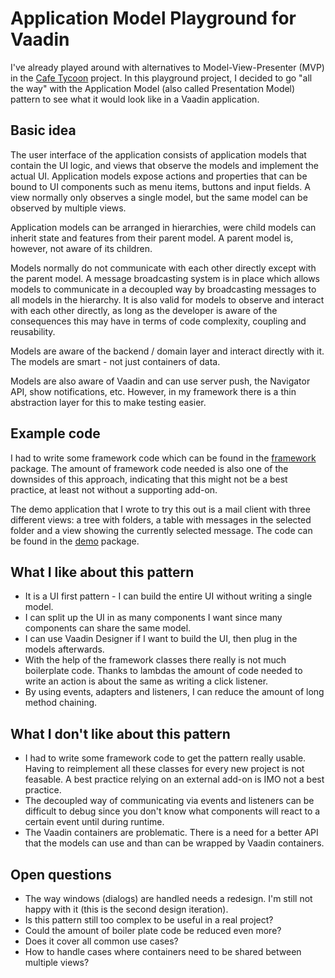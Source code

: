 # Application Model Playground for Vaadin

I've already played around with alternatives to Model-View-Presenter (MVP) in the 
[Cafe Tycoon](https://github.com/peholmst/cafetycoon) project. In this playground project, I decided to go "all the way"
with the Application Model (also called Presentation Model) pattern to see what it would look like in a Vaadin 
application.

## Basic idea

The user interface of the application consists of application models that contain the UI logic, and views that observe
the models and implement the actual UI. Application models expose actions and properties that can be bound to UI 
components such as menu items, buttons and input fields. A view normally only observes a single model, but the same
model can be observed by multiple views.

Application models can be arranged in hierarchies, were child models can inherit state and features from their parent
model. A parent model is, however, not aware of its children.

Models normally do not communicate with each other directly except with the parent model. A message broadcasting system
is in place which allows models to communicate in a decoupled way by broadcasting messages to all models in the 
hierarchy. It is also valid for models to observe and interact with each other directly, as long as the developer is
aware of the consequences this may have in terms of code complexity, coupling and reusability.
 
Models are aware of the backend / domain layer and interact directly with it. The models are smart - not just containers
of data.
 
Models are also aware of Vaadin and can use server push, the Navigator API, show notifications, etc. However, in my
framework there is a thin abstraction layer for this to make testing easier.
 
## Example code

I had to write some framework code which can be found in the [framework](src/main/java/org/vaadin/am4v/framework) 
package. The amount of framework code needed is also one of the downsides of this approach, indicating that this might 
not be a best practice, at least not without a supporting add-on.

The demo application that I wrote to try this out is a mail client with three different views: a tree with folders,
a table with messages in the selected folder and a view showing the currently selected message. The code can be 
found in the [demo](src/main/java/org/vaadin/am4v/demo) package. 

## What I like about this pattern

* It is a UI first pattern - I can build the entire UI without writing a single model.
* I can split up the UI in as many components I want since many components can share the same model.
* I can use Vaadin Designer if I want to build the UI, then plug in the models afterwards.
* With the help of the framework classes there really is not much boilerplate code. Thanks to lambdas the amount of
  code needed to write an action is about the same as writing a click listener.
* By using events, adapters and listeners, I can reduce the amount of long method chaining.

## What I don't like about this pattern

* I had to write some framework code to get the pattern really usable. Having to reimplement all these classes for every 
  new project is not feasable. A best practice relying on an external add-on is IMO not a best practice.
* The decoupled way of communicating via events and listeners can be difficult to debug since you don't know what
  components will react to a certain event until during runtime.
* The Vaadin containers are problematic. There is a need for a better API that the models can use and than can be
  wrapped by Vaadin containers.

## Open questions

* The way windows (dialogs) are handled needs a redesign. I'm still not happy with it (this is the second design iteration).
* Is this pattern still too complex to be useful in a real project?
* Could the amount of boiler plate code be reduced even more?
* Does it cover all common use cases?
* How to handle cases where containers need to be shared between multiple views?
